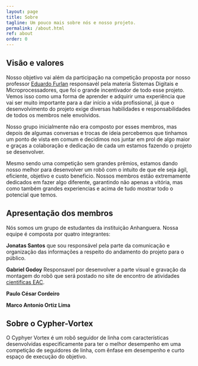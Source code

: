 ```yaml
---
layout: page
title: Sobre
tagline: Um pouco mais sobre nós e nosso projeto.
permalink: /about.html
ref: about
order: 0
---
```


<h2>Visão e valores</h2>

Nosso objetivo vai além da participação na competição proposta por nosso professor [Eduardo Furlan][Eduardo-Furlan] responsavél pela materia Sistemas Digitais e Microprocessadores, que foi o grande incentivador de todo esse projeto. Vemos isso como uma forma de aprender e adquirir uma experiência que vai ser muito importante para a dar início a vida profissional, já que o desenvolvimento do projeto exige diversas habilidades e responsabilidades de todos os membros nele envolvidos.

Nosso grupo inicialmente não era composto por esses membros, mas depois de algumas conversas e trocas de ideia percebemos que tinhamos um ponto de vista em comum e decidimos nos juntar em prol de algo maior e graças a colaboração e dedicação de cada um estamos fazendo o projeto se desenvolver.

Mesmo sendo uma competição sem grandes prêmios, estamos dando nosso melhor para desenvolver um robô com o intuito de que ele seja ágil, eficiente, objetivo e custo beneficio. Nossos membros estão extremamente dedicados em fazer algo diferente, garantindo não apenas a vitória, mas como também grandes experiencias e acima de tudo mostrar todo o potencial que temos.

<h2>Apresentação dos membros</h2>

Nós somos um grupo de estudantes da instituição Anhanguera. Nossa equipe é composta por quatro integrantes:

 **Jonatas Santos** que sou responsável pela parte da comunicação e organização das informações a respeito do andamento do projeto para o público. 
 
 **Gabriel Godoy** Responsavel por desenvolver a parte visual e gravação da montagem do robô que será postado no site de encontro de atividades [cientificas EAC][cientificas-EAC].

 **Paulo César Cordeiro**

 **Marco Antonio Ortiz Lima**

 <h2>Sobre o Cypher-Vortex</h2>

O Cyphyer Vortex é um robô seguidor de linha com características desenvolvidas especificamente para ter o melhor desempenho em uma competição de seguidores de linha, com ênfase em desempenho e curto espaço de execução do objetivo.

[Eduardo-Furlan]: https://github.com/efurlanm
[cientificas-EAC]: https://eac.pgsscogna.com.br/

